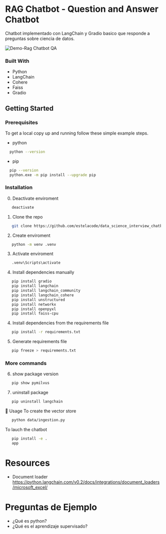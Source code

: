 # RAG Chatbot -  Question and Answer Chatbot

Chatbot implementado con LangChain y Gradio basico que responde a preguntas sobre ciencia de datos.

![Demo-Rag Chatbot QA](https://github.com/estelacode/data_science_interview_chatbot/blob/main/src/assets/chatbot_qa_demo.jpg)

### Built With

* Python
* LangChain
* Cohere
* Faiss
* Gradio

## Getting Started

### Prerequisites
To get a local copy up and running follow these simple example steps.
* python
```sh
  python --version
```
* pip
```sh
  pip --version
  python.exe -m pip install --upgrade pip
```

### Installation

0.  Deactivate enviroment
```sh
   deactivate
```

1. Clone the repo
```sh
   git clone https://github.com/estelacode/data_science_interview_chatbot.git
```
2.  Create enviroment
```sh
   python -m venv .venv
```
3.  Activate enviroment
```sh
   .venv\Scripts\activate
```

4.  Install dependencies manually
```sh
   pip install gradio
   pip install langchain
   pip install langchain_community
   pip install langchain_cohere
   pip install unstructured
   pip install networkx
   pip install openpyxl
   pip install faiss-cpu

```
4.  Install dependencies from the requirements file
```sh
   pip install -r requirements.txt
```

5. Generate requirements file
```sh
   pip freeze > requirements.txt
```
### More commands

6. show package version
```sh
   pip show pymilvus
```

7. uninstall package
```sh
   pip uninstall langchain
```
🚀 Usage
To create the vector store
```sh
   python data/ingestion.py
```

To lauch the chatbot
```sh
   pip install -e .
   app
```

# Resources
* Document loader https://python.langchain.com/v0.2/docs/integrations/document_loaders/microsoft_excel/

# Preguntas de Ejemplo
* ¿Qué es python?
* ¿Qué es el aprendizaje supervisado?
